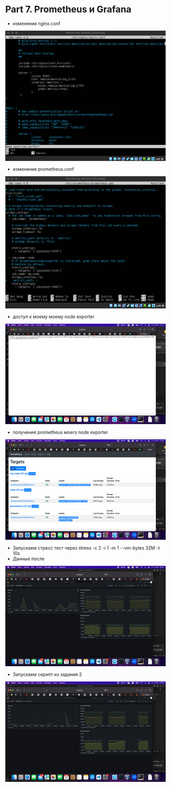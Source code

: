 # Part 7. Prometheus и Grafana

* изменения nginx.conf

![conf](img/my_node_nginx_conf.png "conf")

* изменения prometheus.conf

![conf](img/my_node_prom_conf.png "conf")

* доступ к моему моему node exporter

![access](img/my_node.png "access")

* получение prometheus моего node exporter

![prometheus](img/my_node_prom.png "prometheus")

* Запускаем стресс тест через stress -c 2 -i 1 -m 1 --vm-bytes 32M -t 10s
* Данные после

![Grafana](img/my_node_stress.png "Grafana")

* Запускаем скрипт из задания 2

![Grafana](img/my_node_script.png "Grafana")

